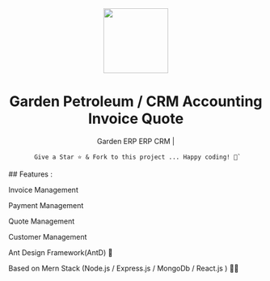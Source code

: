 <div align="center">
    <a href="https://www.garden-petrleum.com/">
  <img src="https://avatars.githubusercontent.com/u/50052356?s=200&v=4" width="128px" />
    </a>
    <h1>Garden Petroleum / CRM Accounting Invoice Quote</h1>
    <p align="center">
        <p>Garden ERP ERP CRM |</p>
    </p>
    

```
 Give a Star ⭐️ & Fork to this project ... Happy coding! 🤩`
```
</div>
## Features :

Invoice Management

Payment Management

Quote Management

Customer Management

Ant Design Framework(AntD) 🐜

Based on Mern Stack (Node.js / Express.js / MongoDb / React.js ) 👨‍💻
